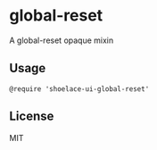# global-reset

A global-reset opaque mixin

## Usage

```stylus
@require 'shoelace-ui-global-reset'
```

## License

MIT
